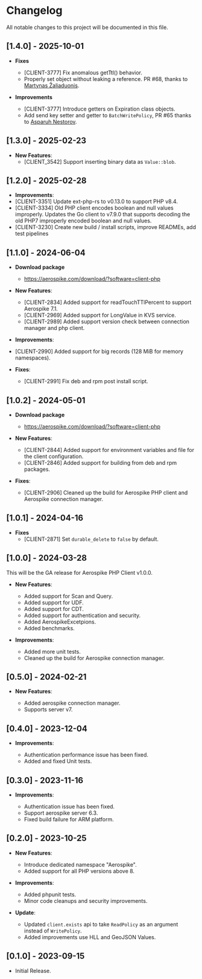 # Changelog

All notable changes to this project will be documented in this file.

## [1.4.0] - 2025-10-01

- **Fixes**
  - [CLIENT-3777] Fix anomalous getTtl() behavior.
  - Properly set object without leaking a reference. PR #68, thanks to [Martynas Žaliaduonis](https://github.com/martynaszaliaduonis).

- **Improvements**
  - [CLIENT-3777] Introduce getters on Expiration class objects.
  - Add send key setter and getter to `BatchWritePolicy`, PR #65 thanks to [Asparuh Nestorov](https://github.com/anestorov).

## [1.3.0] - 2025-02-23

- **New Features**:
  - [CLIENT_3542] Support inserting binary data as `Value::blob`.

## [1.2.0] - 2025-02-28

 - **Improvements**: 
  - [CLIENT-3351] Update ext-php-rs to v0.13.0 to support PHP v8.4.
  - [CLIENT-3334] Old PHP client encodes boolean and null values improperly.
    Updates the Go client to v7.9.0 that supports decoding the old PHP7 improperly encoded boolean and null values.
  - [CLIENT-3230] Create new build / install scripts, improve READMEs, add test pipelines

## [1.1.0] - 2024-06-04
- **Download package**
  - https://aerospike.com/download/?software=client-php
  
- **New Features**:

  - [CLIENT-2834] Added support for readTouchTTlPercent to support Aerospike 7.1.
  - [CLIENT-2969] Added support for LongValue in KVS service.
  - [CLIENT-2989] Added support version check between connection manager and php client.

 - **Improvements**: 
  - [CLIENT-2990] Added support for big records (128 MiB for memory namespaces).

- **Fixes**:

  - [CLIENT-2991] Fix deb and rpm post install script.

## [1.0.2] - 2024-05-01
- **Download package**
  - https://aerospike.com/download/?software=client-php
  
- **New Features**:

  - [CLIENT-2844] Added support for environment variables and file for the client configuration.
  - [CLIENT-2846] Added support for building from deb and rpm packages.
  

- **Fixes**:

  - [CLIENT-2906] Cleaned up the build for Aerospike PHP client and Aerospike connection manager.

## [1.0.1] - 2024-04-16

- **Fixes**
  - [CLIENT-2871] Set `durable_delete` to `false` by default.


## [1.0.0] - 2024-03-28

This will be the GA release for Aerospike PHP Client v1.0.0.

- **New Features**:

  - Added support for Scan and Query.
  - Added support for UDF.
  - Added support for CDT.
  - Added support for authentication and security.
  - Added AerospikeExcetpions.
  - Added benchmarks.

- **Improvements**:

  - Added more unit tests.
  - Cleaned up the build for Aerospike connection manager.


## [0.5.0] - 2024-02-21

- **New Features**:

  - Added aerospike connection manager.
  - Supports server v7.

## [0.4.0] - 2023-12-04

- **Improvements**:

  - Authentication performance issue has been fixed.
  - Added and fixed Unit tests.

## [0.3.0] - 2023-11-16

- **Improvements**:

  - Authentication issue has been fixed.
  - Support aerospike server 6.3.
  - Fixed build failure for ARM platform.

## [0.2.0] - 2023-10-25

- **New Features**:

  - Introduce dedicated namespace "Aerospike".
  - Added support for all PHP versions above 8.

- **Improvements**:

  - Added phpunit tests.
  - Minor code cleanups and security improvements.

- **Update**:
  
  - Updated `client.exists` api to take `ReadPolicy` as an argument instead of `WritePolicy`.
  - Added improvements use HLL and GeoJSON Values.
  
## [0.1.0] - 2023-09-15

  - Initial Release.
